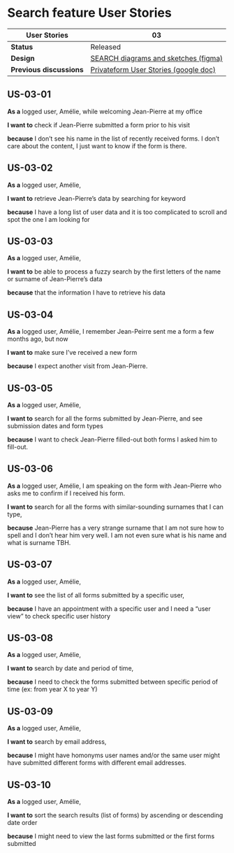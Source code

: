 # Search feature User Stories

<!-- prettier-ignore -->
| User Stories | 03 |
| ---------- | ---- |
| **Status** | Released |
| **Design** | [SEARCH diagrams and sketches (figma)](https://www.figma.com/file/JT5Yq52CilZ7dVYchgGpJq/PF-SEARCH?node-id=0%3A1)
| **Previous discussions** | [Privateform User Stories (google doc)](https://docs.google.com/document/d/1-_iVgamjIm0aH-txl2aVDIfSNRuwS-agKf74G1q1KRk/edit#heading=h.wn6oeyggumgu)

## US-03-01

**As a** logged user, Amélie, while welcoming Jean-Pierre at my office

**I want to** check if Jean-Pierre submitted a form prior to his visit

**because** I don’t see his name in the list of recently received forms. I don’t care about the content, I just want to know if the form is there.

## US-03-02

**As a** logged user, Amélie,

**I want to** retrieve Jean-Pierre’s data by searching for keyword

**because** I have a long list of user data and it is too complicated to scroll and spot the one I am looking for

## US-03-03

**As a** logged user, Amélie,

**I want to** be able to process a fuzzy search by the first letters of the name or surname of Jean-Pierre’s data

**because** that the information I have to retrieve his data

## US-03-04

**As a** logged user, Amélie, I remember Jean-Peirre sent me a form a few months ago, but now

**I want to** make sure I’ve received a new form

**because** I expect another visit from Jean-Pierre.

## US-03-05

**As a** logged user, Amélie,

**I want to** search for all the forms submitted by Jean-Pierre, and see submission dates and form types

**because** I want to check Jean-Pierre filled-out both forms I asked him to fill-out.

## US-03-06

**As a** logged user, Amélie, I am speaking on the form with Jean-Pierre who asks me to confirm if I received his form.

**I want to** search for all the forms with similar-sounding surnames that I can type,

**because** Jean-Pierre has a very strange surname that I am not sure how to spell and I don’t hear him very well. I am not even sure what is his name and what is surname TBH.

## US-03-07

**As a** logged user, Amélie,

**I want to** see the list of all forms submitted by a specific user,

**because** I have an appointment with a specific user and I need a “user view” to check specific user history

## US-03-08

**As a** logged user, Amélie,

**I want to** search by date and period of time,

**because** I need to check the forms submitted between specific period of time (ex: from year X to year Y)

## US-03-09

**As a** logged user, Amélie,

**I want to** search by email address,

**because** I might have homonyms user names and/or the same user might have submitted different forms with different email addresses.

## US-03-10

**As a** logged user, Amélie,

**I want to** sort the search results (list of forms) by ascending or descending date order

**because** I might need to view the last forms submitted or the first forms submitted
